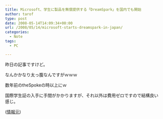 ```yaml
---
title: Microsoft、学生に製品を無償提供する「DreamSpark」を国内でも開始
author: tarof
type: post
date: 2008-05-14T14:09:34+00:00
url: /2008/05/14/microsoft-starts-dreamspark-in-japan/
categories:
  - Note
tags:
  - PC

---
```

昨日の記事ですけど。

なんかかなり太っ腹なんですがｗｗｗ
  
数年前のtheSpokeの時以上にｗ

国際学生証の入手に手間がかかりますが、それ以外は費用ゼロですので結構良い感じ。

([情報元][1])

 [1]: http://www.itmedia.co.jp/enterprise/articles/0805/13/news080.html